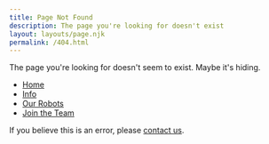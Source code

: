 ```yaml
---
title: Page Not Found
description: The page you're looking for doesn't exist
layout: layouts/page.njk
permalink: /404.html
---
```


The page you're looking for doesn't seem to exist. Maybe it's hiding.

- [Home](/)
- [Info](/info/)
- [Our Robots](/robots/)
- [Join the Team](/join/)

If you believe this is an error, please [contact us](mailto:info@thedropbears.org.au).
